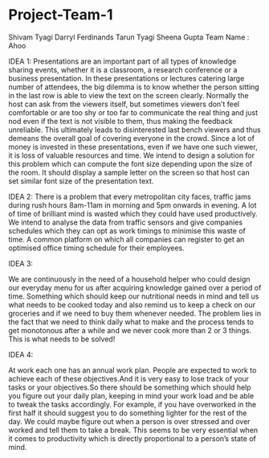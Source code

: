 
# Project-Team-1

Shivam Tyagi
Darryl Ferdinands
Tarun Tyagi
Sheena Gupta
Team Name : Ahoo

IDEA 1:
Presentations are an important part of all types of knowledge sharing events, whether it is a classroom, a research conference or a business presentation. In these presentations or lectures catering large number of attendees, the big dilemma is to know whether the person sitting in the last row is able to view the text on the screen clearly. Normally the host can ask from the viewers itself, but sometimes viewers don’t feel comfortable or are too shy or too far to communicate the real thing and just nod even if the text is not visible to them, thus making the feedback unreliable. This ultimately leads to disinterested last bench viewers and thus demeans the overall goal of covering everyone in the crowd. Since a lot of money is invested in these presentations, even if we have one such viewer, it is loss of valuable resources and time.
We intend to design a solution for this problem which can compute the font size depending upon the size of the room. It should display a sample letter on the screen so that host can set similar font size of the presentation text.


IDEA 2:
There is a problem that every metropolitan city faces, traffic jams during rush hours 8am-11am in morning and 5pm onwards in evening. A lot of time of brilliant mind is wasted which they could have used productively. We intend to analyse the data from traffic sensors and give companies schedules which they can opt as work timings to minimise this waste of time. A common platform on which all companies can register to get an optimised office timing schedule for their employees.



IDEA 3:

We are continuously in the need of a household helper who could design our everyday menu for us after acquiring knowledge gained over a period of time. Something which should keep our nutritional needs in mind and tell us what needs to be cooked today and also remind us to keep a check on our groceries and if we need to buy them whenever needed. The problem lies in the fact that we need to think daily what to make and the process tends to get monotonous after a while and we never cook more than 2 or 3 things. This is what needs to be solved!

IDEA 4:

At work each one has an annual work plan. People are expected to work to achieve each of these objectives.And it is very easy to lose track of your tasks or your objectives.So there should be something which should help you figure out your daily plan, keeping in mind your work load and be able to tweak the tasks accordingly. For example, if you have overworked in the first half it should suggest you to do something lighter for the rest of the day. We could maybe figure out when a person is over stressed and over worked and tell them to take a break. This seems to be very essential when it comes to productivity which is directly proportional to a person’s state of mind.
